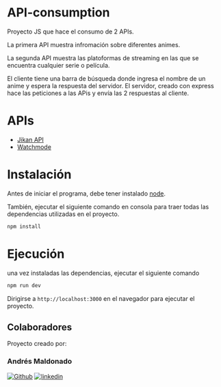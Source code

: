 # API-consumption
Proyecto JS que hace el consumo de 2 APIs.

La primera API muestra infromación sobre diferentes animes.

La segunda API muestra las platoformas de streaming en las que se encuentra cualquier serie o película.

El cliente tiene una barra de búsqueda donde ingresa el nombre de un anime y espera la respuesta del servidor.
El servidor, creado con express hace las peticiones a las APis y envía las 2 respuestas al cliente.

# APIs
- [Jikan API](https://jikan.moe/)
- [Watchmode](https://rapidapi.com/meteoric-llc-meteoric-llc-default/api/watchmode)

# Instalación

Antes de iniciar el programa, debe tener instalado [node](https://nodejs.org/en/download/package-manager).

También, ejecutar el siguiente comando en consola para traer todas las dependencias utilizadas en el proyecto.

```javascript
npm install
```

# Ejecución

una vez instaladas las dependencias, ejecutar el siguiente comando

```javascript
npm run dev
```

Dirigirse a `http://localhost:3000` en el navegador para ejecutar el proyecto.

## Colaboradores

Proyecto creado por:

### Andrés Maldonado
[![Github](https://img.shields.io/badge/github-%2324292e.svg?&style=for-the-badge&logo=github&logoColor=white)](https://github.com/AndresMaldonado200338)
[![linkedin](https://img.shields.io/badge/linkedin-0A66C2?style=for-the-badge&logo=linkedin&logoColor=white)](https://www.linkedin.com/in/amaldonados/)
